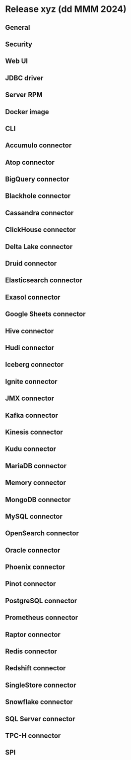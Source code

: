 # Release xyz (dd MMM 2024)

## General

## Security

## Web UI

## JDBC driver

## Server RPM

## Docker image

## CLI

## Accumulo connector

## Atop connector

## BigQuery connector

## Blackhole connector

## Cassandra connector

## ClickHouse connector

## Delta Lake connector

## Druid connector

## Elasticsearch connector

## Exasol connector

## Google Sheets connector

## Hive connector

## Hudi connector

## Iceberg connector

## Ignite connector

## JMX connector

## Kafka connector

## Kinesis connector

## Kudu connector

## MariaDB connector

## Memory connector

## MongoDB connector

## MySQL connector

## OpenSearch connector

## Oracle connector

## Phoenix connector

## Pinot connector

## PostgreSQL connector

## Prometheus connector

## Raptor connector

## Redis connector

## Redshift connector

## SingleStore connector

## Snowflake connector

## SQL Server connector

## TPC-H connector

## SPI
